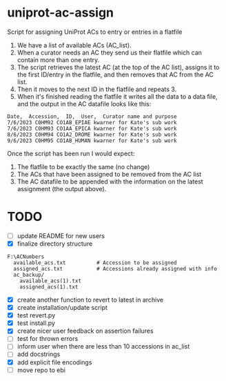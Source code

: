 # uniprot-ac-assign

Script for assigning UniProt ACs to entry or entries in a flatfile

1. We have a list of available ACs (AC_list).
2. When a curator needs an AC they send us their flatfile which can contain more than one entry.
3. The script retrieves the latest AC (at the top of the AC list), assigns it to the first ID/entry in the flatfile, and then removes that AC from the AC list.
4. Then it moves to the next ID in the flatfile and repeats 3.
5. When it's finished reading the flatfile it writes all the data to a data file, and the output in the AC datafile looks like this:

```
Date,  Accession,  ID,  User,  Curator name and purpose
7/6/2023 C0HM92 CO1AB_EPIAE kwarner for Kate's sub work
7/6/2023 C0HM93 CO1AA_EPICA kwarner for Kate's sub work
8/6/2023 C0HM94 CO1A2_DROME kwarner for Kate's sub work
9/6/2023 C0HM95 CO1AB_HUMAN kwarner for Kate's sub work
```

Once the script has been run I would expect:

1. The flatfile to be exactly the same (no change)
2. The ACs that have been assigned to be removed from the AC list
3. The AC datafile to be appended with the information on the latest assignment (the output above).

# TODO

- [ ] update README for new users
- [x] finalize directory structure

```
F:\ACNumbers
  available_acs.txt          # Accession to be assigned
  assigned_acs.txt           # Accessions already assigned with info
  ac_backup/
    available_acs(1).txt
    assigned_acs(1).txt
```

- [x] create another function to revert to latest in archive
- [x] create installation/update script
- [x] test revert.py
- [x] test install.py
- [x] create nicer user feedback on assertion failures
- [ ] test for thrown errors
- [ ] inform user when there are less than 10 accessions in ac_list
- [ ] add docstrings
- [x] add explicit file encodings
- [ ] move repo to ebi
